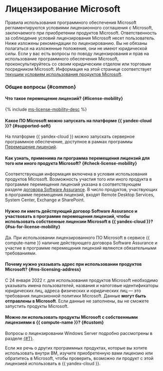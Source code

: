 # Лицензирование Microsoft

Правила использования программного обеспечения Microsoft регламентируются условиями лицензионного соглашения с Microsoft, заключаемого при приобретении продуктов Microsoft. Ответственность за соблюдение условий лицензирования Microsoft несет пользователь. Ниже изложены рекомендации по лицензированию. Вы не обязаны полагаться на изложенные положения, они не имеют юридической силы. Если у вас есть вопросы по поводу лицензирования и прав на использование программного обеспечения Microsoft, проконсультируйтесь со своим юридическим отделом или торговым посредником Microsoft. Информация на этой странице соответствует [текущим условиям использования продуктов Microsoft](https://www.microsoft.com/ru-ru/licensing/product-licensing/products).

### Общие вопросы {#common}



#### Что такое перемещение лицензий? {#license-mobility}

{% include [ms-license-mobility-desc](../../_includes/ms-license-mobility-desc.md) %}

#### Какое ПО Microsoft можно запускать на платформе {{ yandex-cloud }}? {#supported-soft}

На платформе {{ yandex-cloud }} можно запускать серверное программное обеспечение, доступное в рамках программы [Перемещение лицензий](https://www.microsoft.com/ru-ru/licensing/licensing-programs/software-assurance-license-mobility).


#### Как узнать, применима ли программа перемещения лицензий для того или иного продукта Microsoft? {#check-license-mobility}

Соответствующая информация включена в условия использования продуктов Microsoft. Возможность участия того или иного продукта в программе перемещения лицензий указана в соответствующем разделе [договора Software Assurance](https://www.microsoft.com/ru-ru/licensing/licensing-programs/software-assurance-license-mobility). В число продуктов, участвующих в программе перемещения лицензий, входят Remote Desktop Services, System Center, Exchange и SharePoint.


#### Нужно ли иметь действующий договор Software Assurance и участвовать в программе перемещения лицензий, чтобы использовать собственные лицензии Microsoft в {{ yandex-cloud }}? {#sa-for-license-mobility}

Да. При использовании лицензированного ПО Microsoft в сервисе {{ compute-name }} наличие действующего договора Software Assurance и участие в программе перемещения лицензий являются обязательными требованиями.



#### Почему нужно указывать адрес при использовании продуктов Microsoft? {#ms-licensing-address}

С 24 января 2022 г. для использования продуктов Microsoft необходимо указывать имена пользователей, названия и налоговые идентификаторы юридических лиц, адреса физических и юридических лиц — это требования лицензионной политики Microsoft. Данные **могут быть отправлены в Microsoft**. Если данные не заполнены, вы не сможете запустить продукты Microsoft.

#### Можно ли использовать продукты Microsoft с собственными лицензиями в {{ compute-name }}? {#custom}


Вопросы о лицензировании Windows Server подробно рассмотрены в разделе [{#T}](../../microsoft/byol.md).

Если же речь о других программных продуктах, которые вы хотите использовать внутри ВМ, изучите приобретенную вами лицензию или обратитесь в Microsoft, чтобы проверить, возможно ли продукт с этой лицензией использовать в {{ yandex-cloud }}.




